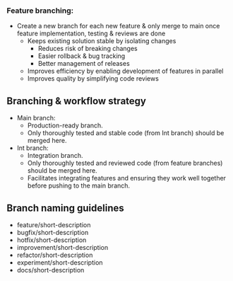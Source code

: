 ### Feature branching: 
  - Create a new branch for each new feature & only merge to main once feature implementation, testing & reviews are done
    - Keeps existing solution stable by isolating changes
        - Reduces risk of breaking changes 
        - Easier rollback & bug tracking 
        - Better management of releases 
    - Improves efficiency by enabling development of features in parallel 
    - Improves quality by simplifying code reviews

## Branching & workflow strategy 
 - Main branch: 
   - Production-ready branch. 
   - Only thoroughly tested and stable code (from Int branch) should be merged here.
 - Int branch: 
   - Integration branch. 
   - Only thoroughly tested and reviewed code (from feature branches) should be merged here. 
   - Facilitates integrating features and ensuring they work well together before pushing to the main branch.
 
 
## Branch naming guidelines 
 - feature/short-description
 - bugfix/short-description
 - hotfix/short-description
 - improvement/short-description
 - refactor/short-description
 - experiment/short-description
 - docs/short-description
